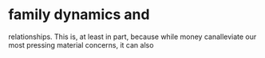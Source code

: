 # family dynamics and

relationships. This is, at least in part, because while money canalleviate our most pressing material concerns, it can also